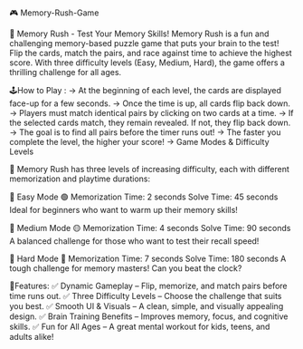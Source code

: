 🎮 Memory-Rush-Game

🧠 Memory Rush - Test Your Memory Skills! Memory Rush is a fun and challenging memory-based puzzle game that puts your brain to the test! Flip the cards, match the pairs, and race against time to achieve the highest score. With three difficulty levels (Easy, Medium, Hard), the game offers a thrilling challenge for all ages.

🕹️How to Play :
  -> At the beginning of each level, the cards are displayed face-up for a few seconds.
  -> Once the time is up, all cards flip back down.
  -> Players must match identical pairs by clicking on two cards at a time.
  -> If the selected cards match, they remain revealed. If not, they flip back down.
  -> The goal is to find all pairs before the timer runs out!
  -> The faster you complete the level, the higher your score!
  -> Game Modes & Difficulty Levels


🎯 Memory Rush has three levels of increasing difficulty, each with different memorization and playtime durations:

🔹 Easy Mode 🟢
     Memorization Time: 2 seconds
     Solve Time: 45 seconds
     Ideal for beginners who want to warm up their memory skills!

🔹 Medium Mode 🟡
     Memorization Time: 4 seconds
     Solve Time: 90 seconds
     A balanced challenge for those who want to test their recall speed!

🔹 Hard Mode 🔴
     Memorization Time: 7 seconds
     Solve Time: 180 seconds
     A tough challenge for memory masters! Can you beat the clock?


🌟Features: 
  ✅ Dynamic Gameplay – Flip, memorize, and match pairs before time runs out.
  ✅ Three Difficulty Levels – Choose the challenge that suits you best.
  ✅ Smooth UI & Visuals – A clean, simple, and visually appealing design.
  ✅ Brain Training Benefits – Improves memory, focus, and cognitive skills.
  ✅ Fun for All Ages – A great mental workout for kids, teens, and adults alike!
